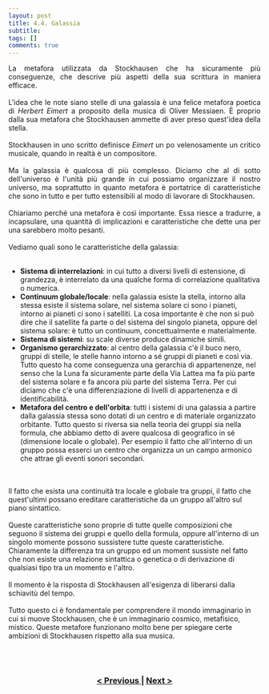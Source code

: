 ```yaml
---
layout: post
title: 4.4. Galassia
subtitle:
tags: []
comments: true
---
```

<p style="text-align:justify;">
La metafora utilizzata da Stockhausen che ha sicuramente più conseguenze, che descrive più aspetti della sua scrittura in maniera efficace.
<br>
<br>
L'idea che le note siano stelle di una galassia è una felice metafora poetica di <i>Herbert Eimert</i> a proposito della musica di Oliver Messiaen. È proprio dalla sua metafora che Stockhausen ammette di aver preso quest'idea della stella.
<br>
<br>
Stockhausen in uno scritto definisce <i>Eimert</i> un po velenosamente un critico musicale, quando in realtà è un compositore.
<br>
<br>
Ma la galassia è qualcosa di più complesso. Diciamo che al di sotto dell'universo è l'unità più grande in cui possiamo organizzare il nostro universo, ma soprattutto in quanto metafora è portatrice di caratteristiche che sono in tutto e per tutto estensibili al modo di lavorare di Stockhausen.
<br>
<br>
Chiariamo perché una metafora è così importante. Essa riesce a tradurre, a incapsulare, una quantità di implicazioni e caratteristiche che dette una per una sarebbero molto pesanti.
<br>
<br>
Vediamo quali sono le caratteristiche della galassia:
<br>
<br>
<ul>
  <li><b>Sistema di interrelazioni</b>: in cui tutto a diversi livelli di estensione, di grandezza, è interrelato da una qualche forma di correlazione qualitativa o numerica.</li>

  <li><b>Continuum globale/locale</b>: nella galassia esiste la stella, intorno alla stessa esiste il sistema solare, nel sistema solare ci sono i pianeti, intorno ai pianeti ci sono i satelliti. La cosa importante è che non si può dire che il satellite fa parte o del sistema del singolo pianeta, oppure del sistema solare: è tutto un continuum, concettualmente e materialmente.</li>

  <li><b>Sistema di sistemi</b>: su scale diverse produce dinamiche simili.</li>

  <li><b>Organismo gerarchizzato</b>: al centro della galassia c'è il buco nero, gruppi di stelle, le stelle hanno intorno a sé gruppi di pianeti e così via. Tutto questo ha come conseguenza una gerarchia di appartenenze, nel senso che la Luna fa sicuramente parte della Via Lattea ma fa più parte del sistema solare e fa ancora più parte del sistema Terra. Per cui diciamo che c'è una differenziazione di livelli di appartenenza e di identificabilità.</li>

  <li><b>Metafora del centro e dell'orbita</b>: tutti i sistemi di una galassia a partire dalla galassia stessa sono dotati di un centro e di materiale organizzato orbitante. Tutto questo si riversa sia nella teoria dei gruppi sia nella formula, che abbiamo detto di avere qualcosa di geografico in sé (dimensione locale o globale). Per esempio il fatto che all'interno di un gruppo possa esserci un centro che organizza un un campo armonico che attrae gli eventi sonori secondari.</li>
</ul>
<br>
<br>
Il fatto che esista una continuità tra locale e globale tra gruppi, il fatto che quest'ultimi possano ereditare caratteristiche da un gruppo all'altro sul piano sintattico.
<br>
<br>
Queste caratteristiche sono proprie di tutte quelle composizioni che seguono il sistema dei gruppi e quello della formula, oppure all'interno di un singolo momente possono sussistere tutte queste caratteristiche. Chiaramente la differenza tra un gruppo ed un moment sussiste nel fatto che non esiste una relazione sintattica o genetica o di derivazione di qualsiasi tipo tra un momento e l'altro.
<br>
<br>
Il momento è la risposta di Stockhausen all'esigenza di liberarsi dalla schiavitù del tempo.
<br>
<br>
Tutto questo ci è fondamentale per comprendere il mondo immaginario in cui si muove Stockhausen, che è un immaginario cosmico, metafisico, mistico. Queste metafore funzionano molto bene per spiegare certe ambizioni di Stockhausen rispetto alla sua musica.
</p>
<br>
<br>
<h3 style="text-align:center">
<a href="https://velitch.github.io/velitch/2021-11-02-04_03_spirale/">< Previous </a>
|
<a href="https://velitch.github.io/velitch/2021-11-02-05_00_generalizzazioni_principi_operativi/">Next ></a>
</h3>
